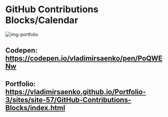 # GitHub Contributions Blocks/Calendar
 
![img-portfolio](https://user-images.githubusercontent.com/56477695/168606976-88bd72b8-683d-419a-93d4-230e198cf50c.png)

## Codepen: https://codepen.io/vladimirsaenko/pen/PoQWENw

## Portfolio: https://vladimirsaenko.github.io/Portfolio-3/sites/site-57/GitHub-Contributions-Blocks/index.html 
